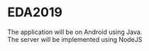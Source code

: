 # EDA2019

The application will be on Android using Java.<br>
The server will be implemented using NodeJS

